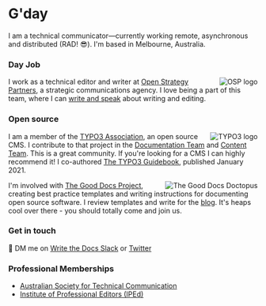 # G'day

I am a technical communicator—currently working remote, asynchronous and distributed (RAD! 😎). I'm based in Melbourne, Australia.

### Day Job
<img src="https://flicstar.com/assets/images/pages/osplogo.jpg" alt="OSP logo" align="right"/>

I work as a technical editor and writer at [Open Strategy Partners](https://openstrategypartners.com/), a strategic communications agency. I love being a part of this team, where I can [write and speak](https://openstrategypartners.com/how-we-write-and-edit-at-osp-podcast-s1e1) about writing and editing.  


### Open source

<img src="https://flicstar.com/assets/images/pages/typo3logo.png" alt="TYPO3 logo" align="right"/>

I am a member of the [TYPO3 Association](https://typo3.org/), an open source CMS. I contribute to that project in the [Documentation Team](https://typo3.org/community/teams/documentation) and [Content Team](https://typo3.org/community/teams/content). This is a great community. If you're looking for a CMS I can highly recommend it! I co-authored [The TYPO3 Guidebook](https://www.apress.com/gp/book/9781484265246), published January 2021.

<img src="https://flicstar.com/assets/images/pages/doctopus.png" alt="The Good Docs Doctopus" align="right"/>

I'm involved with [The Good Docs Project](https://thegooddocsproject.dev/), creating best practice templates and writing instructions for documenting open source software. I review templates and write for the [blog](https://thegooddocsproject.dev/blog/). It's heaps cool over there - you should totally come and join us.

### Get in touch

💬 DM me on [Write the Docs Slack](https://www.writethedocs.org/slack/) or [Twitter](https://twitter.com/flicstar_)

### Professional Memberships

* [Australian Society for Technical Communication](https://www.astc.org.au/)
* [Institute of Professional Editors (IPEd)](https://www.iped-editors.org/)
